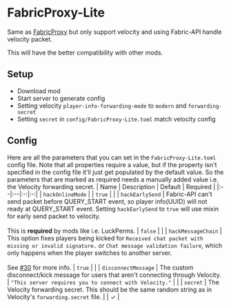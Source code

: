 # FabricProxy-Lite

Same as [FabricProxy](https://github.com/OKTW-Network/FabricProxy) but only support velocity and using Fabric-API handle
velocity packet.

This will have the better compatibility with other mods.

## Setup

* Download mod
* Start server to generate config
* Setting velocity `player-info-forwarding-mode` to `modern` and `forwarding-secret`
* Setting `secret` in `config/FabricProxy-Lite.toml` match velocity config

## Config
Here are all the parameters that you can set in the `FabricProxy-Lite.toml` config file. Note that all properties require a value, but if the property isn't specified in the config file it'll just get populated by the default value. So the parameters that are marked as required needs a manually added value i.e. the Velocity forwarding secret.
| Name | Description | Default | Required |
|:--|:--|:-:|:-:|
| `hackOnlineMode` | | `true` | |
| `hackEarlySend` | Fabric-API can't send packet before QUERY_START event, so player info(UUID) will not ready at QUERY_START event. Setting `hackEarlySend` to `true` will use mixin for early send packet to velocity. <br><br> This is **required** by mods like i.e. LuckPerms.  | `false` | |
| `hackMessageChain` | This option fixes players being kicked for `Received chat packet with missing or invalid signature.` or `Chat message validation failure`, which only happens when the player switches to another server. <br><br> See [#30](/../../issues/3) for more info. | `true` | |
| `disconnectMessage` | The custom disconnect/kick message for users that aren't connecting through Velocity. | `"This server requires you to connect with Velocity."` | |
| `secret` | The Velocity forwarding secret. This should be the same random string as in Velocity's `forwarding.secret` file. | | ✓ |

